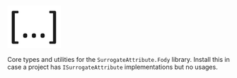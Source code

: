 ﻿![Icon](https://raw.githubusercontent.com/iotalambda/SurrogateAttribute.Fody/main/icon.png)

Core types and utilities for the `SurrogateAttribute.Fody` library. Install this in case a project has `ISurrogateAttribute` implementations but no usages.